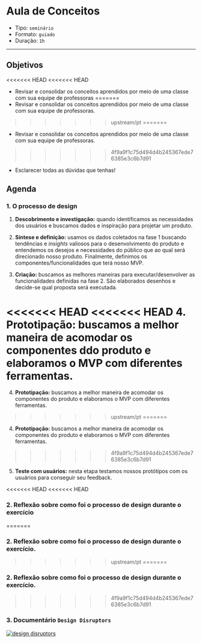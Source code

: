 # Aula de Conceitos

- Tipo: `seminário`
- Formato: `guiado`
- Duração: `1h`

***

## Objetivos

<<<<<<< HEAD
<<<<<<< HEAD
- Revisar e consolidar os conceitos aprendidos por meio de uma classe com sua equipe de professoras
=======
- Revisar e consolidar os conceitos aprendidos por meio de uma classe com sua equipe de professoras.
>>>>>>> upstream/pt
=======
- Revisar e consolidar os conceitos aprendidos por meio de uma classe com sua equipe de professoras.
>>>>>>> 4f9a9f1c75d494d4b245367ede76385e3c6b7d91
- Esclarecer todas as dúvidas que tenhas!

## Agenda

### 1. O processo de design

1. **Descobrimento e investigação:** quando identificamos as necessidades dos usuários e buscamos dados e inspiração para projetar um produto.

2. **Síntese e definição:** usamos os dados coletados na fase 1 buscando tendências e *insights* valiosos para o desenvolvimento do produto e entendemos os desejos e necessidades do público que ao qual será direcionado nosso produto. Finalmente, definimos os componentes/funcionalidades que terá nosso MVP.

3. **Criação:** buscamos as melhores maneiras para executar/desenvolver as funcionalidades definidas na fase 2. São elaborados desenhos e decide-se qual proposta será executada.

<<<<<<< HEAD
<<<<<<< HEAD
4. **Prototipação:** buscamos a melhor maneira de acomodar os componentes ddo produto e elaboramos o MVP com diferentes ferramentas.
=======
4. **Prototipação:** buscamos a melhor maneira de acomodar os componentes do produto e elaboramos o MVP com diferentes ferramentas.
>>>>>>> upstream/pt
=======
4. **Prototipação:** buscamos a melhor maneira de acomodar os componentes do produto e elaboramos o MVP com diferentes ferramentas.
>>>>>>> 4f9a9f1c75d494d4b245367ede76385e3c6b7d91

5. **Teste com usuários:** nesta etapa testamos nossos protótipos com os usuários para conseguir seu feedback.


<<<<<<< HEAD
<<<<<<< HEAD
### 2. Reflexão sobre como foi o processo de design durante o exercício
=======
### 2. Reflexão sobre como foi o processo de design durante o exercício.
>>>>>>> upstream/pt
=======
### 2. Reflexão sobre como foi o processo de design durante o exercício.
>>>>>>> 4f9a9f1c75d494d4b245367ede76385e3c6b7d91

### 3. Documentário `Design Disruptors`

[![design disruptors](http://s3.amazonaws.com/blog.invisionapp.com/uploads/2015/09/dd-thumb.jpg)](https://www.youtube.com/watch?v=W4AViRgrgkU)
